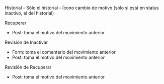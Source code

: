 Historial
    - Sólo el historial
    - Ícono cambio de motivo (sólo si está en status inactivo, el del historial)

Recuperar
- Post: toma el motivo del movimiento anterior

Revisión de Inactivar
- Form: toma el comentario del movimiento anterior
- Post: toma el motivo del movimiento anterior

Revisión de Recuperar
- Post: toma el motivo del movimiento anterior
